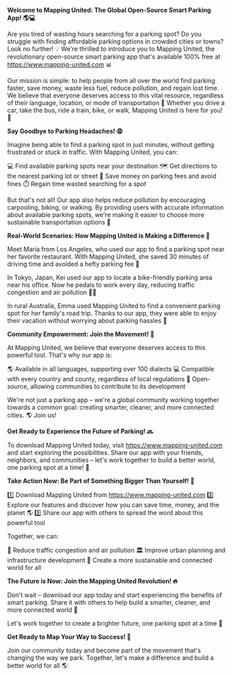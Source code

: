 **Welcome to Mapping United: The Global Open-Source Smart Parking App! 🌎💻**

Are you tired of wasting hours searching for a parking spot? Do you struggle with finding affordable parking options in crowded cities or towns? Look no further! 💡 We're thrilled to introduce you to Mapping United, the revolutionary open-source smart parking app that's available 100% free at https://www.mapping-united.com 📊

Our mission is simple: to help people from all over the world find parking faster, save money, waste less fuel, reduce pollution, and regain lost time. We believe that everyone deserves access to this vital resource, regardless of their language, location, or mode of transportation 🌈 Whether you drive a car, take the bus, ride a train, bike, or walk, Mapping United is here for you! 💚

**Say Goodbye to Parking Headaches! 😩**

Imagine being able to find a parking spot in just minutes, without getting frustrated or stuck in traffic. With Mapping United, you can:

💻 Find available parking spots near your destination
🗺️ Get directions to the nearest parking lot or street
💸 Save money on parking fees and avoid fines
⏱️ Regain time wasted searching for a spot

But that's not all! Our app also helps reduce pollution by encouraging carpooling, biking, or walking. By providing users with accurate information about available parking spots, we're making it easier to choose more sustainable transportation options 🌿

**Real-World Scenarios: How Mapping United is Making a Difference 🌟**

Meet Maria from Los Angeles, who used our app to find a parking spot near her favorite restaurant. With Mapping United, she saved 30 minutes of driving time and avoided a hefty parking fee 💸

In Tokyo, Japan, Kei used our app to locate a bike-friendly parking area near his office. Now he pedals to work every day, reducing traffic congestion and air pollution 🚴‍♂️

In rural Australia, Emma used Mapping United to find a convenient parking spot for her family's road trip. Thanks to our app, they were able to enjoy their vacation without worrying about parking hassles 🎉

**Community Empowerment: Join the Movement! 🌟**

At Mapping United, we believe that everyone deserves access to this powerful tool. That's why our app is:

🌎 Available in all languages, supporting over 100 dialects
💻 Compatible with every country and county, regardless of local regulations
👥 Open-source, allowing communities to contribute to its development

We're not just a parking app – we're a global community working together towards a common goal: creating smarter, cleaner, and more connected cities. 🌎 Join us!

**Get Ready to Experience the Future of Parking! 🔜**

To download Mapping United today, visit https://www.mapping-united.com and start exploring the possibilities. Share our app with your friends, neighbors, and communities – let's work together to build a better world, one parking spot at a time! 🌟

**Take Action Now: Be Part of Something Bigger Than Yourself! 🌈**

1️⃣ Download Mapping United from https://www.mapping-united.com
2️⃣ Explore our features and discover how you can save time, money, and the planet 🌎
3️⃣ Share our app with others to spread the word about this powerful tool

Together, we can:

💚 Reduce traffic congestion and air pollution
🏛️ Improve urban planning and infrastructure development
🌈 Create a more sustainable and connected world for all

**The Future is Now: Join the Mapping United Revolution! 🔥**

Don't wait – download our app today and start experiencing the benefits of smart parking. Share it with others to help build a smarter, cleaner, and more connected world 🌟

Let's work together to create a brighter future, one parking spot at a time 💚

**Get Ready to Map Your Way to Success! 🚀**

Join our community today and become part of the movement that's changing the way we park. Together, let's make a difference and build a better world for all 🌎